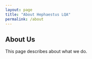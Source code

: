 ```yaml
---
layout: page
title: "About Hephaestus LQA"
permalink: /about
---
```


## About Us
This page describes about what we do.
